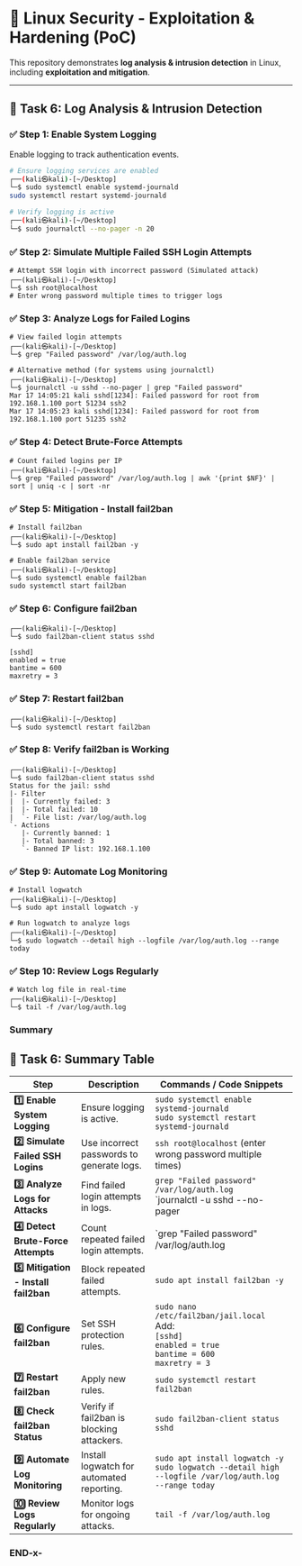 # 📌 Linux Security - Exploitation & Hardening (PoC)

This repository demonstrates **log analysis & intrusion detection** in Linux, including **exploitation and mitigation**.

---

## 🔹 **Task 6: Log Analysis & Intrusion Detection**

### ✅ **Step 1: Enable System Logging**
Enable logging to track authentication events.

```bash
# Ensure logging services are enabled
┌──(kali㉿kali)-[~/Desktop]
└─$ sudo systemctl enable systemd-journald
sudo systemctl restart systemd-journald

# Verify logging is active
┌──(kali㉿kali)-[~/Desktop]
└─$ sudo journalctl --no-pager -n 20
```
### ✅ Step 2: Simulate Multiple Failed SSH Login Attempts
```
# Attempt SSH login with incorrect password (Simulated attack)
┌──(kali㉿kali)-[~/Desktop]
└─$ ssh root@localhost
# Enter wrong password multiple times to trigger logs

```
### ✅ Step 3: Analyze Logs for Failed Logins
```
# View failed login attempts
┌──(kali㉿kali)-[~/Desktop]
└─$ grep "Failed password" /var/log/auth.log

# Alternative method (for systems using journalctl)
┌──(kali㉿kali)-[~/Desktop]
└─$ journalctl -u sshd --no-pager | grep "Failed password"
Mar 17 14:05:21 kali sshd[1234]: Failed password for root from 192.168.1.100 port 51234 ssh2
Mar 17 14:05:23 kali sshd[1234]: Failed password for root from 192.168.1.100 port 51235 ssh2
```
### ✅ Step 4: Detect Brute-Force Attempts
```
# Count failed logins per IP
┌──(kali㉿kali)-[~/Desktop]
└─$ grep "Failed password" /var/log/auth.log | awk '{print $NF}' | sort | uniq -c | sort -nr
```
### ✅ Step 5: Mitigation - Install fail2ban
```
# Install fail2ban
┌──(kali㉿kali)-[~/Desktop]
└─$ sudo apt install fail2ban -y

# Enable fail2ban service
┌──(kali㉿kali)-[~/Desktop]
└─$ sudo systemctl enable fail2ban
sudo systemctl start fail2ban
```
### ✅ Step 6: Configure fail2ban
```
┌──(kali㉿kali)-[~/Desktop]
└─$ sudo fail2ban-client status sshd

[sshd]
enabled = true
bantime = 600
maxretry = 3
```
### ✅ Step 7: Restart fail2ban
```
┌──(kali㉿kali)-[~/Desktop]
└─$ sudo systemctl restart fail2ban
```
### ✅ Step 8: Verify fail2ban is Working
```
┌──(kali㉿kali)-[~/Desktop]
└─$ sudo fail2ban-client status sshd
Status for the jail: sshd
|- Filter
|  |- Currently failed: 3
|  |- Total failed: 10
|  `- File list: /var/log/auth.log
`- Actions
   |- Currently banned: 1
   |- Total banned: 3
   `- Banned IP list: 192.168.1.100
```
### ✅ Step 9: Automate Log Monitoring
```
# Install logwatch
┌──(kali㉿kali)-[~/Desktop]
└─$ sudo apt install logwatch -y

# Run logwatch to analyze logs
┌──(kali㉿kali)-[~/Desktop]
└─$ sudo logwatch --detail high --logfile /var/log/auth.log --range today
```
### ✅ Step 10: Review Logs Regularly
```
# Watch log file in real-time
┌──(kali㉿kali)-[~/Desktop]
└─$ tail -f /var/log/auth.log

```
### Summary
## 📌 Task 6: Summary Table

| **Step**  | **Description** | **Commands / Code Snippets** |
|-----------|---------------|-----------------------------|
| **1️⃣ Enable System Logging** | Ensure logging is active. | `sudo systemctl enable systemd-journald` <br> `sudo systemctl restart systemd-journald` |
| **2️⃣ Simulate Failed SSH Logins** | Use incorrect passwords to generate logs. | `ssh root@localhost` (enter wrong password multiple times) |
| **3️⃣ Analyze Logs for Attacks** | Find failed login attempts in logs. | `grep "Failed password" /var/log/auth.log` <br> `journalctl -u sshd --no-pager | grep "Failed password"` |
| **4️⃣ Detect Brute-Force Attempts** | Count repeated failed login attempts. | `grep "Failed password" /var/log/auth.log | awk '{print $NF}' | sort | uniq -c | sort -nr` |
| **5️⃣ Mitigation - Install fail2ban** | Block repeated failed attempts. | `sudo apt install fail2ban -y` |
| **6️⃣ Configure fail2ban** | Set SSH protection rules. | `sudo nano /etc/fail2ban/jail.local` <br> Add: <br> `[sshd]` <br> `enabled = true` <br> `bantime = 600` <br> `maxretry = 3` |
| **7️⃣ Restart fail2ban** | Apply new rules. | `sudo systemctl restart fail2ban` |
| **8️⃣ Check fail2ban Status** | Verify if fail2ban is blocking attackers. | `sudo fail2ban-client status sshd` |
| **9️⃣ Automate Log Monitoring** | Install logwatch for automated reporting. | `sudo apt install logwatch -y` <br> `sudo logwatch --detail high --logfile /var/log/auth.log --range today` |
| **🔟 Review Logs Regularly** | Monitor logs for ongoing attacks. | `tail -f /var/log/auth.log` |

### END-x-
